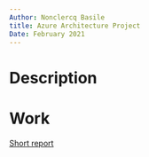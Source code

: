 ```yaml
---
Author: Nonclercq Basile
title: Azure Architecture Project 
Date: February 2021
---
```


# Description 


# Work

[Short report](/AzureProject.pdf)
